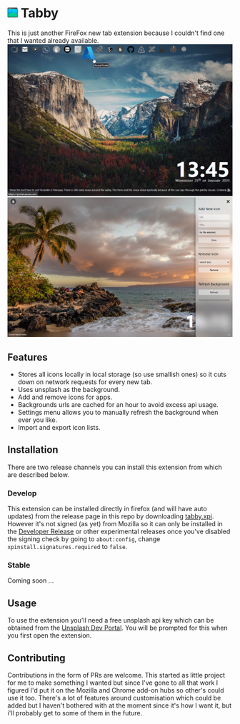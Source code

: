 # <img src="public/images/favicon.png" height="23"> Tabby
This is just another FireFox new tab extension because I couldn't find one that I wanted already available.
![Screen Shot](docs/screen-shot.png)
![Screen Shot Menu](docs/screen-shot_menu.png)

## Features 
- Stores all icons locally in local storage (so use smallish ones) so it cuts down on network requests for every new tab.
- Uses unsplash as the background.
- Add and remove icons for apps.
- Backgrounds urls are cached for an hour to avoid excess api usage.
- Settings menu allows you to manually refresh the background when ever you like.
- Import and export icon lists.

## Installation
There are two release channels you can install this extension from which are described below.

### Develop
This extension can be installed directly in firefox (and will have auto updates) from the release page in this repo by downloading [tabby.xpi](https://github.com/RobbieLD/tabby/releases/latest/download/tabby.xpi). However it's not signed (as yet) from Mozilla so it can only be installed in the [Developer Release](https://www.mozilla.org/en-US/firefox/developer/) or other experimental releases once you've disabled the signing check by going to `about:config`, change `xpinstall.signatures.required` to `false`.

### Stable
Coming soon ...

## Usage
To use the extension you'll need a free unsplash api key which can be obtained from the [Unsplash Dev Portal](https://unsplash.com/developers). You will be prompted for this when you first open the extension.

## Contributing
Contributions in the form of PRs are welcome. This started as little project for me to make something I wanted but since I've gone to all that work I figured I'd put it on the Mozilla and Chrome add-on hubs so other's could use it too. There's a lot of features around customisation which could be added but I haven't bothered with at the moment since it's how I want it, but i'll probably get to some of them in the future. 

